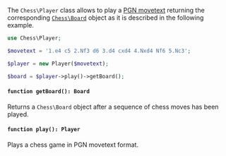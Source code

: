 The `Chess\Player` class allows to play a [PGN movetext](https://en.wikipedia.org/wiki/Portable_Game_Notation#Movetext) returning the corresponding [`Chess\Board`](https://php-chess.readthedocs.io/en/latest/board/) object as it is described in the following example.

```php
use Chess\Player;

$movetext = '1.e4 c5 2.Nf3 d6 3.d4 cxd4 4.Nxd4 Nf6 5.Nc3';

$player = new Player($movetext);

$board = $player->play()->getBoard();
```

#### `function getBoard(): Board`

Returns a `Chess\Board` object after a sequence of chess moves has been played.

#### `function play(): Player`

Plays a chess game in PGN movetext format.
